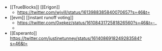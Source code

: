 - [[TrueBlocks]] [[Erigon]]
    - https://twitter.com/wjvill/status/1613988385840070657?s=46&t=
- [[evm]] [[instant runoff voting]]
    - https://twitter.com/0xekez/status/1610843172581826560?s=46&t=-_
    - 
- [[Esperanto]] https://twitter.com/justinetunney/status/1614086918249283584?s=46&t=
